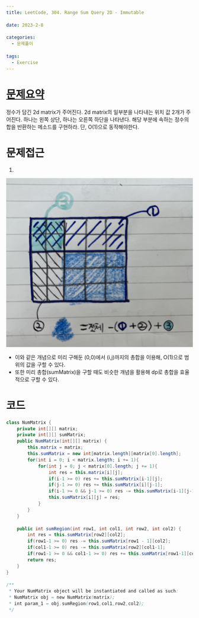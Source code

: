 ```yaml
---
title: LeetCode, 304. Range Sum Query 2D - Immutable

date: 2023-2-8

categories:
  - 문제풀이

tags:
  - Exercise
---
```


# [문제요약](https://leetcode.com/problems/range-sum-query-2d-immutable/description/)

정수가 담긴 2d matrix가 주어진다. 2d matrix의 일부분을 나타내는 위치 값 2개가 주어진다. 하나는 왼쪽 상단, 하나는 오른쪽 하단을 나타낸다. 해당 부분에 속하는 정수의 합을 반환하는 메소드를 구현하라. 단, O(1)으로 동작해야한다.

# 문제접근

1.

<div style="text-align: center;">
    <img src="/assets/img/leetcode-304.jpeg" alt="leetcode-304" maxWidth="400"/>
</div>

- 이와 같은 개념으로 미리 구해둔 (0,0)에서 (i,j)까지의 총합을 이용해, O(1)으로 범위의 값을 구할 수 있다.
- 또한 미리 총합(sumMatrix)을 구할 때도 비슷한 개념을 활용해 dp로 총합을 효율적으로 구할 수 있다.

# 코드

```java
class NumMatrix {
    private int[][] matrix;
    private int[][] sumMatrix;
    public NumMatrix(int[][] matrix) {
        this.matrix = matrix;
        this.sumMatrix = new int[matrix.length][matrix[0].length];
        for(int i = 0; i < matrix.length; i += 1){
            for(int j = 0; j < matrix[0].length; j += 1){
                int res = this.matrix[i][j];
                if(i-1 >= 0) res += this.sumMatrix[i-1][j];
                if(j-1 >= 0) res += this.sumMatrix[i][j-1];
                if(i-1 >= 0 && j-1 >= 0) res -= this.sumMatrix[i-1][j-1];
                this.sumMatrix[i][j] = res;
            }
        }
    }

    public int sumRegion(int row1, int col1, int row2, int col2) {
        int res = this.sumMatrix[row2][col2];
        if(row1-1 >= 0) res -= this.sumMatrix[row1 - 1][col2];
        if(col1-1 >= 0) res -= this.sumMatrix[row2][col1-1];
        if(row1-1 >= 0 && col1-1 >= 0) res += this.sumMatrix[row1-1][col1-1];
        return res;
    }
}

/**
 * Your NumMatrix object will be instantiated and called as such:
 * NumMatrix obj = new NumMatrix(matrix);
 * int param_1 = obj.sumRegion(row1,col1,row2,col2);
 */
```
